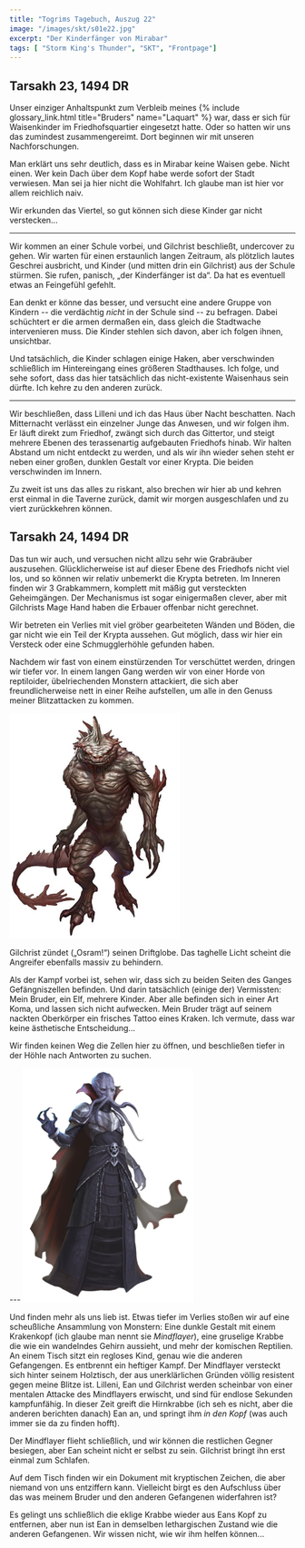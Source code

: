```yaml
---
title: "Togrims Tagebuch, Auszug 22"
image: "/images/skt/s01e22.jpg"
excerpt: "Der Kinderfänger von Mirabar"
tags: [ "Storm King's Thunder", "SKT", "Frontpage"]
---
```


## Tarsakh 23, 1494 DR

Unser einziger Anhaltspunkt zum Verbleib meines {% include glossary_link.html title="Bruders"
name="Laquart" %} war, dass er sich für Waisenkinder im Friedhofsquartier eingesetzt hatte. Oder
so hatten wir uns das zumindest zusammengereimt. Dort beginnen wir mit unseren Nachforschungen.

Man erklärt uns sehr deutlich, dass es in Mirabar keine Waisen gebe. Nicht einen. Wer kein Dach über
dem Kopf habe werde sofort der Stadt verwiesen. Man sei ja hier nicht die Wohlfahrt. Ich glaube
man ist hier vor allem reichlich naiv. 

Wir erkunden das Viertel, so gut können sich diese Kinder gar nicht verstecken...

---

Wir kommen an einer Schule vorbei, und Gilchrist beschließt, undercover zu gehen. Wir warten für
einen erstaunlich langen Zeitraum, als plötzlich lautes Geschrei ausbricht, und Kinder (und mitten
drin ein Gilchrist) aus der Schule stürmen. Sie rufen, panisch, „der Kinderfänger ist da“. Da hat es
eventuell etwas an Feingefühl gefehlt.

Ean denkt er könne das besser, und versucht eine andere Gruppe von Kindern -- die verdächtig *nicht*
in der Schule sind -- zu befragen. Dabei schüchtert er die armen dermaßen ein, dass gleich die
Stadtwache intervenieren muss. Die Kinder stehlen sich davon, aber ich folgen ihnen, unsichtbar.

Und tatsächlich, die Kinder schlagen einige Haken, aber verschwinden schließlich im Hintereingang
eines größeren Stadthauses. Ich folge, und sehe sofort, dass das hier tatsächlich das
nicht-existente Waisenhaus sein dürfte. Ich kehre zu den anderen zurück.

---

Wir beschließen, dass Lilleni und ich das Haus über Nacht beschatten. Nach Mitternacht verlässt
ein einzelner Junge das Anwesen, und wir folgen ihm. Er läuft direkt zum Friedhof, zwängt sich durch
das Gittertor, und steigt mehrere Ebenen des terassenartig aufgebauten Friedhofs hinab. Wir halten
Abstand um nicht entdeckt zu werden, und als wir ihn wieder sehen steht er neben einer großen,
dunklen Gestalt vor einer Krypta. Die beiden verschwinden im Innern.

Zu zweit ist uns das alles zu riskant, also brechen wir hier ab und kehren erst einmal in die
Taverne zurück, damit wir morgen ausgeschlafen und zu viert zurückkehren können.


## Tarsakh 24, 1494 DR

Das tun wir auch, und versuchen nicht allzu sehr wie Grabräuber auszusehen. Glücklicherweise ist
auf dieser Ebene des Friedhofs nicht viel los, und so können wir relativ unbemerkt die Krypta
betreten. Im Inneren finden wir 3 Grabkammern, komplett mit mäßig gut versteckten Geheimgängen. Der
Mechanismus ist sogar einigermaßen clever, aber mit Gilchrists Mage Hand haben die Erbauer offenbar
nicht gerechnet.

Wir betreten ein Verlies mit viel gröber gearbeiteten Wänden und Böden, die gar nicht wie ein Teil
der Krypta aussehen. Gut möglich, dass wir hier ein Versteck oder eine Schmugglerhöhle gefunden
haben.

Nachdem wir fast von einem einstürzenden Tor verschüttet werden, dringen wir tiefer vor. In einem
langen Gang werden wir von einer Horde von reptiloider, übelriechenden Monstern attackiert, die
sich aber freundlicherweise nett in einer Reihe aufstellen, um alle in den Genuss meiner
Blitzattacken zu kommen.

<img src='/images/skt/troglodyte.jpg' class="image-right" style="max-width: 300px" />

Gilchrist zündet („Osram!“) seinen Driftglobe. Das taghelle Licht scheint die Angreifer ebenfalls
massiv zu behindern.

Als der Kampf vorbei ist, sehen wir, dass sich zu beiden Seiten des Ganges Gefängniszellen befinden.
Und darin tatsächlich (einige der) Vermissten: Mein Bruder, ein Elf, mehrere Kinder. Aber alle
befinden sich in einer Art Koma, und lassen sich nicht aufwecken. Mein Bruder trägt auf seinem
nackten Oberkörper ein frisches Tattoo eines Kraken. Ich vermute, dass war keine ästhetische
Entscheidung...

Wir finden keinen Weg die Zellen hier zu öffnen, und beschließen tiefer in der Höhle nach
Antworten zu suchen.

<div style="clear:both"></div>
---

<img src='/images/skt/mindflayer.jpg' class="image-right" style="max-width: 300px" />

Und finden mehr als uns lieb ist. Etwas tiefer im Verlies stoßen wir auf eine scheußliche Ansammlung
von Monstern: Eine dunkle Gestalt mit einem Krakenkopf (ich glaube man nennt sie *Mindflayer*), eine
gruselige Krabbe die wie ein wandelndes Gehirn aussieht, und mehr der komischen Reptilien. An einem
Tisch sitzt ein regloses Kind, genau wie die anderen Gefangengen. Es entbrennt ein heftiger Kampf.
Der Mindflayer versteckt sich hinter seinem Holztisch, der aus unerklärlichen Gründen völlig
resistent gegen meine Blitze ist. Lilleni, Ean und Gilchrist werden scheinbar von einer mentalen
Attacke des Mindflayers erwischt, und sind für endlose Sekunden kampfunfähig. In dieser Zeit greift
die Hirnkrabbe (ich seh es nicht, aber die anderen berichten danach) Ean an, und springt ihm *in den
Kopf* (was auch immer sie da zu finden hofft).

Der Mindflayer flieht schließlich, und wir können die restlichen Gegner besiegen, aber Ean scheint
nicht er selbst zu sein. Gilchrist bringt ihn erst einmal zum Schlafen.

Auf dem Tisch finden wir ein Dokument mit kryptischen Zeichen, die aber niemand von uns entziffern
kann. Vielleicht birgt es den Aufschluss über das was meinem Bruder und den anderen Gefangenen
widerfahren ist?

Es gelingt uns schließlich die eklige Krabbe wieder aus Eans Kopf zu entfernen, aber nun ist
Ean in demselben lethargischen Zustand wie die anderen Gefangenen. Wir wissen nicht, wie wir
ihm helfen können...


